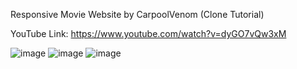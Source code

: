 Responsive Movie Website by CarpoolVenom (Clone Tutorial)

YouTube Link: https://www.youtube.com/watch?v=dyGO7vQw3xM

![image](https://github.com/user-attachments/assets/20be0fae-0d8e-479b-b2ff-6bf014473fd7)
![image](https://github.com/user-attachments/assets/8dc07d1d-ea42-46b3-86bf-75b0187e0807)
![image](https://github.com/user-attachments/assets/824ef6b9-0cc8-44b0-a939-5e00ba1268fa)
